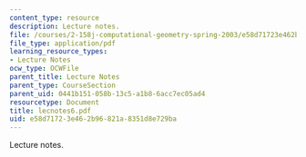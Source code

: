 ```yaml
---
content_type: resource
description: Lecture notes.
file: /courses/2-158j-computational-geometry-spring-2003/e58d71723e462b96821a8351d8e729ba_lecnotes6.pdf
file_type: application/pdf
learning_resource_types:
- Lecture Notes
ocw_type: OCWFile
parent_title: Lecture Notes
parent_type: CourseSection
parent_uid: 0441b151-058b-13c5-a1b8-6acc7ec05ad4
resourcetype: Document
title: lecnotes6.pdf
uid: e58d7172-3e46-2b96-821a-8351d8e729ba
---
```

Lecture notes.

